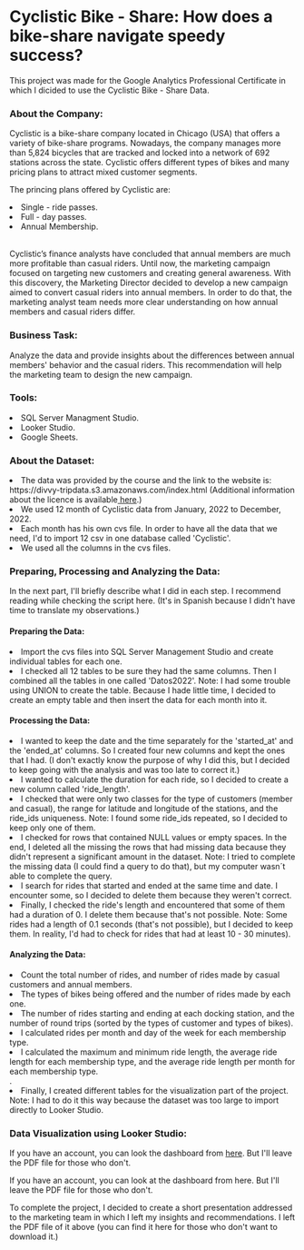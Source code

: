 # 
<h1> Cyclistic Bike - Share: How does a bike-share navigate speedy success? </h1>

<p> This project was made for the Google Analytics Professional Certificate in which I dicided to use the Cyclistic Bike - Share Data. </p>

<h3> About the Company: </h3>
<p> Cyclistic is a bike-share company located in Chicago (USA) that offers a variety of bike-share programs. Nowadays, the company manages more than 5,824 bicycles that are tracked and locked into a network of 692 stations across the state. Cyclistic offers different types of bikes and many pricing plans to attract mixed customer segments. 
<p> The princing plans offered by Cyclistic are: </p>
<li> Single - ride passes. </li>
<li> Full - day passes. </li>
<li> Annual Membership. </li> <br>
<p> Cyclistic’s finance analysts have concluded that annual members are much more profitable than casual riders. Until now, the marketing campaign focused on targeting new customers and creating general awareness. With this discovery, the Marketing Director decided to develop a new campaign aimed to convert casual riders into annual members. In order to do that, the marketing analyst team needs more clear understanding on how annual members and casual riders differ. </p>
<h3> Business Task: </h3>
<p> Analyze the data and provide insights about the differences between annual members' behavior and the casual riders. This recommendation will help the marketing team to design the new campaign. </p>
<h3> Tools: </h3>
<li> SQL Server Managment Studio. </li>
<li> Looker Studio. </li>
<li> Google Sheets. </li> 
<h3> About the Dataset: </h3>
<li> The data was provided by the course and the link to the website is: https://divvy-tripdata.s3.amazonaws.com/index.html 
(Additional information about the licence is available<a href="https://ride.divvybikes.com/data-license-agreement" target="_blank"> here</a>.)</li>
<li> We used 12 month of Cyclistic data from January, 2022 to December, 2022. </li>
<li> Each month has his own cvs file. In order to have all the data that we need, I'd to import 12 csv in one database called 'Cyclistic'. </li>
<li> We used all the columns in the cvs files. </li>
<h3> Preparing, Processing and Analyzing the Data: </h3>
<p> In the next part, I'll briefly describe what I did in each step. I recommend reading while checking the script here. (It's in Spanish because I didn't have time to translate my observations.) </p>
<h4> Preparing the Data: </h4>
<li> Import the cvs files into SQL Server Management Studio and create individual tables for each one. </li>
<li> I checked all 12 tables to be sure they had the same columns. Then I combined all the tables in one called 'Datos2022'. Note: I had some trouble using UNION to create the table. Because I hade little time, I decided to create an empty table and then insert the data for each month into it.   </li>
<h4> Processing the Data: </h4>
<li> I wanted to keep the date and the time separately for the 'started_at' and the 'ended_at' columns. So I created four new columns and kept the ones that I had. (I don't exactly know the purpose of why I did this, but I decided to keep going with the analysis and was too late to correct it.)</li>
<li> I wanted to calculate the duration for each ride, so I decided to create a new column called 'ride_length'. </li>
<li> I checked that were only two classes for the type of customers (member and casual), the range for latitude and longitude of the stations, and the ride_ids uniqueness. Note: I found some ride_ids repeated, so I decided to keep only one of them. </li>
<li> I checked for rows that contained NULL values or empty spaces. In the end, I deleted all the missing the rows that had missing data because they didn't represent a significant amount in the dataset. Note: I tried to complete the missing data (I could find a query to do that), but my computer wasn´t able to complete the query. </li>
<li> I search for rides that started and ended at the same time and date. I encounter some, so I decided to delete them because they weren't correct. </li>
<li> Finally, I checked the ride's length and encountered that some of them had a duration of 0. I delete them because that's not possible. Note: Some rides had a length of 0.1 seconds (that's not possible), but I decided to keep them. In reality, I'd had to check for rides that had at least 10 - 30 minutes). </li>
<h4> Analyzing the Data: </h4>
<li> Count the total number of rides, and number of rides made by casual customers and annual members.</li> 
<li> The types of bikes being offered and the number of rides made by each one. </li>
<li> The number of rides starting and ending at each docking station, and the number of round trips (sorted by the types of customer and types of bikes). </li>
<li> I calculated rides per month and day of the week for each membership type. </li>
<li> I calculated the maximum and minimum ride length, the average ride length for each membership type, and the average ride length per month for each membership type. </li>. 
<li> Finally, I created different tables for the visualization part of the project. Note: I had to do it this way because the dataset was too large to import directly to Looker Studio. </li>
<h3> Data Visualization using Looker Studio: </h3>
<p> If you have an account, you can look the dashboard from <a href="[https://ride.divvybikes.com/data-license-agreement](https://lookerstudio.google.com/s/lnejOF8JVCE )" target="_blank"> here</a>. But I'll leave the PDF file for those who don't. </p>
<p> If you have an account, you can look at the dashboard from here. But I'll leave the PDF file for those who don't. </p>
<p> To complete the project, I decided to create a short presentation addressed to the marketing team in which I left my insights and recommendations. I left the PDF file of it above (you can find it here for those who don't want to download it.)</p>





